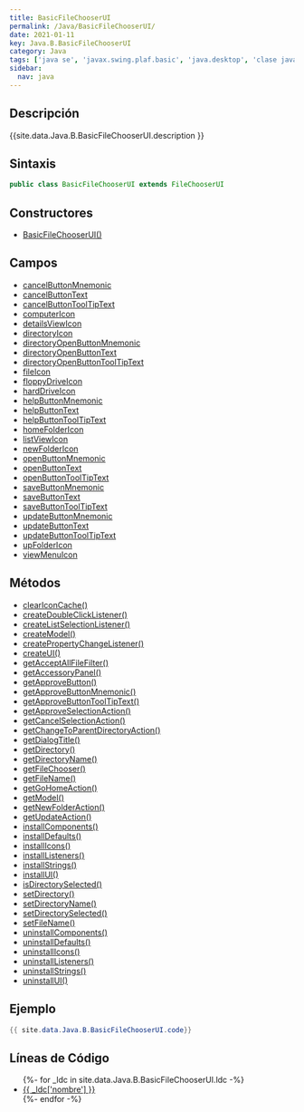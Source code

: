 ```yaml
---
title: BasicFileChooserUI
permalink: /Java/BasicFileChooserUI/
date: 2021-01-11
key: Java.B.BasicFileChooserUI
category: Java
tags: ['java se', 'javax.swing.plaf.basic', 'java.desktop', 'clase java', 'Java 1.0']
sidebar: 
  nav: java
---
```


## Descripción
{{site.data.Java.B.BasicFileChooserUI.description }}

## Sintaxis
~~~java
public class BasicFileChooserUI extends FileChooserUI
~~~

## Constructores
* [BasicFileChooserUI()](/Java/BasicFileChooserUI/BasicFileChooserUI/)

## Campos
* [cancelButtonMnemonic](/Java/BasicFileChooserUI/cancelButtonMnemonic)
* [cancelButtonText](/Java/BasicFileChooserUI/cancelButtonText)
* [cancelButtonToolTipText](/Java/BasicFileChooserUI/cancelButtonToolTipText)
* [computerIcon](/Java/BasicFileChooserUI/computerIcon)
* [detailsViewIcon](/Java/BasicFileChooserUI/detailsViewIcon)
* [directoryIcon](/Java/BasicFileChooserUI/directoryIcon)
* [directoryOpenButtonMnemonic](/Java/BasicFileChooserUI/directoryOpenButtonMnemonic)
* [directoryOpenButtonText](/Java/BasicFileChooserUI/directoryOpenButtonText)
* [directoryOpenButtonToolTipText](/Java/BasicFileChooserUI/directoryOpenButtonToolTipText)
* [fileIcon](/Java/BasicFileChooserUI/fileIcon)
* [floppyDriveIcon](/Java/BasicFileChooserUI/floppyDriveIcon)
* [hardDriveIcon](/Java/BasicFileChooserUI/hardDriveIcon)
* [helpButtonMnemonic](/Java/BasicFileChooserUI/helpButtonMnemonic)
* [helpButtonText](/Java/BasicFileChooserUI/helpButtonText)
* [helpButtonToolTipText](/Java/BasicFileChooserUI/helpButtonToolTipText)
* [homeFolderIcon](/Java/BasicFileChooserUI/homeFolderIcon)
* [listViewIcon](/Java/BasicFileChooserUI/listViewIcon)
* [newFolderIcon](/Java/BasicFileChooserUI/newFolderIcon)
* [openButtonMnemonic](/Java/BasicFileChooserUI/openButtonMnemonic)
* [openButtonText](/Java/BasicFileChooserUI/openButtonText)
* [openButtonToolTipText](/Java/BasicFileChooserUI/openButtonToolTipText)
* [saveButtonMnemonic](/Java/BasicFileChooserUI/saveButtonMnemonic)
* [saveButtonText](/Java/BasicFileChooserUI/saveButtonText)
* [saveButtonToolTipText](/Java/BasicFileChooserUI/saveButtonToolTipText)
* [updateButtonMnemonic](/Java/BasicFileChooserUI/updateButtonMnemonic)
* [updateButtonText](/Java/BasicFileChooserUI/updateButtonText)
* [updateButtonToolTipText](/Java/BasicFileChooserUI/updateButtonToolTipText)
* [upFolderIcon](/Java/BasicFileChooserUI/upFolderIcon)
* [viewMenuIcon](/Java/BasicFileChooserUI/viewMenuIcon)

## Métodos
* [clearIconCache()](/Java/BasicFileChooserUI/clearIconCache)
* [createDoubleClickListener()](/Java/BasicFileChooserUI/createDoubleClickListener)
* [createListSelectionListener()](/Java/BasicFileChooserUI/createListSelectionListener)
* [createModel()](/Java/BasicFileChooserUI/createModel)
* [createPropertyChangeListener()](/Java/BasicFileChooserUI/createPropertyChangeListener)
* [createUI()](/Java/BasicFileChooserUI/createUI)
* [getAcceptAllFileFilter()](/Java/BasicFileChooserUI/getAcceptAllFileFilter)
* [getAccessoryPanel()](/Java/BasicFileChooserUI/getAccessoryPanel)
* [getApproveButton()](/Java/BasicFileChooserUI/getApproveButton)
* [getApproveButtonMnemonic()](/Java/BasicFileChooserUI/getApproveButtonMnemonic)
* [getApproveButtonToolTipText()](/Java/BasicFileChooserUI/getApproveButtonToolTipText)
* [getApproveSelectionAction()](/Java/BasicFileChooserUI/getApproveSelectionAction)
* [getCancelSelectionAction()](/Java/BasicFileChooserUI/getCancelSelectionAction)
* [getChangeToParentDirectoryAction()](/Java/BasicFileChooserUI/getChangeToParentDirectoryAction)
* [getDialogTitle()](/Java/BasicFileChooserUI/getDialogTitle)
* [getDirectory()](/Java/BasicFileChooserUI/getDirectory)
* [getDirectoryName()](/Java/BasicFileChooserUI/getDirectoryName)
* [getFileChooser()](/Java/BasicFileChooserUI/getFileChooser)
* [getFileName()](/Java/BasicFileChooserUI/getFileName)
* [getGoHomeAction()](/Java/BasicFileChooserUI/getGoHomeAction)
* [getModel()](/Java/BasicFileChooserUI/getModel)
* [getNewFolderAction()](/Java/BasicFileChooserUI/getNewFolderAction)
* [getUpdateAction()](/Java/BasicFileChooserUI/getUpdateAction)
* [installComponents()](/Java/BasicFileChooserUI/installComponents)
* [installDefaults()](/Java/BasicFileChooserUI/installDefaults)
* [installIcons()](/Java/BasicFileChooserUI/installIcons)
* [installListeners()](/Java/BasicFileChooserUI/installListeners)
* [installStrings()](/Java/BasicFileChooserUI/installStrings)
* [installUI()](/Java/BasicFileChooserUI/installUI)
* [isDirectorySelected()](/Java/BasicFileChooserUI/isDirectorySelected)
* [setDirectory()](/Java/BasicFileChooserUI/setDirectory)
* [setDirectoryName()](/Java/BasicFileChooserUI/setDirectoryName)
* [setDirectorySelected()](/Java/BasicFileChooserUI/setDirectorySelected)
* [setFileName()](/Java/BasicFileChooserUI/setFileName)
* [uninstallComponents()](/Java/BasicFileChooserUI/uninstallComponents)
* [uninstallDefaults()](/Java/BasicFileChooserUI/uninstallDefaults)
* [uninstallIcons()](/Java/BasicFileChooserUI/uninstallIcons)
* [uninstallListeners()](/Java/BasicFileChooserUI/uninstallListeners)
* [uninstallStrings()](/Java/BasicFileChooserUI/uninstallStrings)
* [uninstallUI()](/Java/BasicFileChooserUI/uninstallUI)

## Ejemplo
~~~java
{{ site.data.Java.B.BasicFileChooserUI.code}}
~~~

## Líneas de Código
<ul>
{%- for _ldc in site.data.Java.B.BasicFileChooserUI.ldc -%}
   <li>
       <a href="{{_ldc['url'] }}">{{ _ldc['nombre'] }}</a>
   </li>
{%- endfor -%}
</ul>
